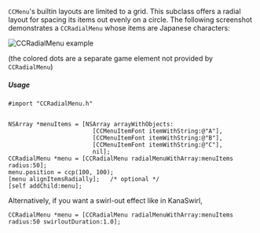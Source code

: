 `CCMenu`'s builtin layouts are limited to a grid. This subclass offers a radial layout for spacing its items out evenly on a circle. The following screenshot demonstrates a `CCRadialMenu` whose items are Japanese characters:

![CCRadialMenu example](http://rpglanguage.net/kanaswirl/img/CCRadialMenu.png)

(the colored dots are a separate game element not provided by `CCRadialMenu`)

##### Usage

    #import "CCRadialMenu.h"
    
    
    NSArray *menuItems = [NSArray arrayWithObjects:
                            [CCMenuItemFont itemWithString:@"A"],
                            [CCMenuItemFont itemWithString:@"B"],
                            [CCMenuItemFont itemWithString:@"C"],
                            nil];
    CCRadialMenu *menu = [CCRadialMenu radialMenuWithArray:menuItems radius:50];
    menu.position = ccp(100, 100);
    [menu alignItemsRadially];   /* optional */
    [self addChild:menu];

Alternatively, if you want a swirl-out effect like in KanaSwirl,

    CCRadialMenu *menu = [CCRadialMenu radialMenuWithArray:menuItems radius:50 swirloutDuration:1.0];

